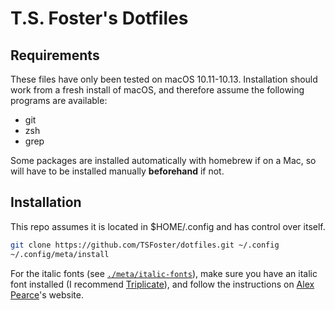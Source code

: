 # T.S. Foster's Dotfiles

## Requirements

These files have only been tested on macOS 10.11-10.13. Installation should work from a fresh install of macOS, and therefore assume the following programs are available:

* git
* zsh
* grep

Some packages are installed automatically with homebrew if on a Mac, so will have to be installed manually **beforehand** if not.

## Installation

This repo assumes it is located in $HOME/.config and has control over itself.

```bash
git clone https://github.com/TSFoster/dotfiles.git ~/.config
~/.config/meta/install
```

For the italic fonts (see [`./meta/italic-fonts`](./meta/italic-fonts)), make sure you have an italic font installed (I recommend [Triplicate]), and follow the instructions on [Alex Pearce]'s website.

[Triplicate]:  http://practicaltypography.com/triplicate.html            "Triplicate font by Matthew Butterick"
[Alex Pearce]: https://alexpearce.me/2014/05/italics-in-iterm2-vim-tmux/ "Enabling italic fonts in iTerm2, tmux, and vim"
